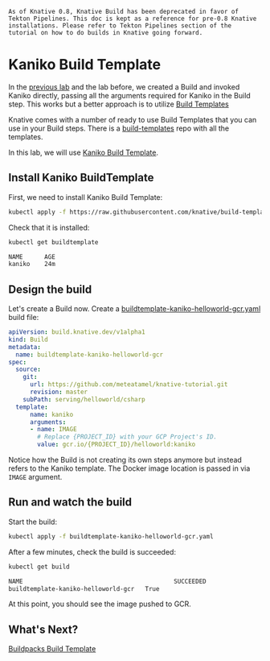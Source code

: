 ```
As of Knative 0.8, Knative Build has been deprecated in favor of Tekton Pipelines. This doc is kept as a reference for pre-0.8 Knative installations. Please refer to Tekton Pipelines section of the tutorial on how to do builds in Knative going forward.
```

# Kaniko Build Template

In the [previous lab](10-dockerbuild.md) and the lab before, we created a Build and invoked Kaniko directly, passing all the arguments required for Kaniko in the Build step. This works but a better approach is to utilize [Build Templates](https://knative.dev/docs/build/build-templates/)

Knative comes with a number of ready to use Build Templates that you can use in your Build steps. There is a [build-templates](https://github.com/knative/build-templates) repo with all the templates.

In this lab, we will use [Kaniko Build Template](https://github.com/knative/build-templates/tree/master/kaniko).

## Install Kaniko BuildTemplate

First, we need to install Kaniko Build Template:

```bash
kubectl apply -f https://raw.githubusercontent.com/knative/build-templates/master/kaniko/kaniko.yaml
```

Check that it is installed:

```bash
kubectl get buildtemplate

NAME      AGE
kaniko    24m
```

## Design the build

Let's create a Build now. Create a [buildtemplate-kaniko-helloworld-gcr.yaml](../build/deprecated/buildtemplate-kaniko-helloworld-gcr.yaml) build file:

```yaml
apiVersion: build.knative.dev/v1alpha1
kind: Build
metadata:
  name: buildtemplate-kaniko-helloworld-gcr
spec:
  source:
    git:
      url: https://github.com/meteatamel/knative-tutorial.git
      revision: master
    subPath: serving/helloworld/csharp
  template:
      name: kaniko
      arguments:
      - name: IMAGE
        # Replace {PROJECT_ID} with your GCP Project's ID.
        value: gcr.io/{PROJECT_ID}/helloworld:kaniko
```

Notice how the Build is not creating its own steps anymore but instead refers to the Kaniko template. The Docker image location is passed in via `IMAGE` argument.

## Run and watch the build

Start the build:

```bash
kubectl apply -f buildtemplate-kaniko-helloworld-gcr.yaml
```

After a few minutes, check the build is succeeded:

```bash
kubectl get build

NAME                                          SUCCEEDED
buildtemplate-kaniko-helloworld-gcr   True
```

At this point, you should see the image pushed to GCR.

## What's Next?

[Buildpacks Build Template](14-buildpacksbuildtemplate.md)
